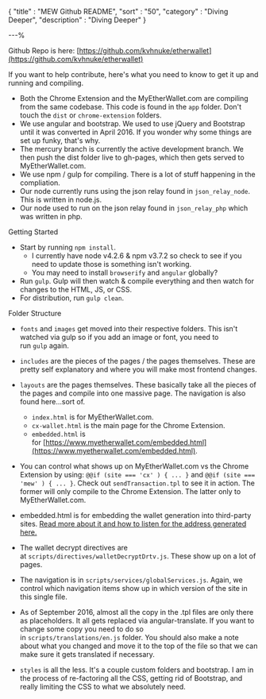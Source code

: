 {
"title"       : "MEW Github README",
"sort"        : "50",
"category"    : "Diving Deeper",
"description" : "Diving Deeper"
}

---%


Github Repo is here: [https://github.com/kvhnuke/etherwallet](https://github.com/kvhnuke/etherwallet)

If you want to help contribute, here's what you need to know to get it up and running and compiling.

*   Both the Chrome Extension and the MyEtherWallet.com are compiling from the same codebase. This code is found in the `app` folder. Don't touch the `dist` or `chrome-extension` folders.
*   We use angular and bootstrap. We used to use jQuery and Bootstrap until it was converted in April 2016\. If you wonder why some things are set up funky, that's why.
*   The mercury branch is currently the active development branch. We then push the dist folder live to gh-pages, which then gets served to MyEtherWallet.com.
*   We use npm / gulp for compiling. There is a lot of stuff happening in the compliation.
*   Our node currently runs using the json relay found in `json_relay_node`. This is written in node.js.
*   Our node used to run on the json relay found in `json_relay_php` which was written in php.

<span>Getting Started</span>

*   Start by running `npm install`.
    *   I currently have node v4.2.6 & npm v3.7.2 so check to see if you need to update those is something isn't working.
    *   You may need to install `browserify` and `angular` globally?
*   Run `gulp`. Gulp will then watch & compile everything and then watch for changes to the HTML, JS, or CSS.
*   For distribution, run `gulp clean`.

<span>Folder Structure</span>

*   `fonts` and `images` get moved into their respective folders. This isn't watched via gulp so if you add an image or font, you need to run `gulp` again.
*   `includes` are the pieces of the pages / the pages themselves. These are pretty self explanatory and where you will make most frontend changes.
*   `layouts` are the pages themselves. These basically take all the pieces of the pages and compile into one massive page. The navigation is also found here...sort of.

    *   `index.html` is for MyEtherWallet.com.
    *   `cx-wallet.html` is the main page for the Chrome Extension.
    *   `embedded.html` is for [https://www.myetherwallet.com/embedded.html](https://www.myetherwallet.com/embedded.html).
*   You can control what shows up on MyEtherWallet.com vs the Chrome Extension by using: `@@if (site === 'cx' ) { ... }` and `@@if (site === 'mew' ) { ... }`. Check out `sendTransaction.tpl` to see it in action. The former will only compile to the Chrome Extension. The latter only to MyEtherWallet.com.

*   embedded.html is for embedding the wallet generation into third-party sites. [Read more about it and how to listen for the address generated here.](https://www.reddit.com/r/ethereum/comments/4gn37o/embeddable_myetherwallet_super_simple_wallet/)
*   The wallet decrypt directives are at `scripts/directives/walletDecryptDrtv.js`. These show up on a lot of pages.
*   The navigation is in `scripts/services/globalServices.js`. Again, we control which navigation items show up in which version of the site in this single file.
*   As of September 2016, almost all the copy in the .tpl files are only there as placeholders. It all gets replaced via angular-translate. If you want to change some copy you need to do so in `scripts/translations/en.js` folder. You should also make a note about what you changed and move it to the top of the file so that we can make sure it gets translated if necessary.
*   `styles` is all the less. It's a couple custom folders and bootstrap. I am in the process of re-factoring all the CSS, getting rid of Bootstrap, and really limiting the CSS to what we absolutely need.
